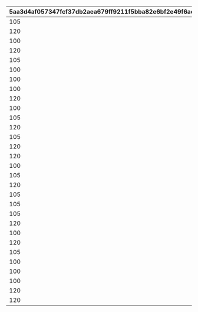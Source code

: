 |5aa3d4af057347fcf37db2aea679ff9211f5bba82e6bf2e49f6ac9698c016127|c6071c15374b358fc501ce967482b7116d99d4c102b690514c3211067bde0fbc|14e43a0229688076b34b24d8852d736ed4a4556d813aff6139ad46730074978e|f3593d869d042c1e0f485f2cd623e4268ab84d4449d5fc590346d1a80af714f0|2724b8e51d271c80078f6ccf1ac4d35172c80caa6e605402c24e879d668bbd8f|c176b1039ec896ebdb214f3e6dedefae700a2088bc81127d27bd9e77805dfc52|6561d4eb4ca3be299c1f1fe808563cc7f288c34ad29f4ff4150f6808027e17ea|
| --- | --- | --- | --- | --- | --- | --- |
|105|1|3|1|105|105|2|
|120|1|3|2|105|120|2|
|100|1|3|3|100|120|2|
|120|1|3|4|105|120|2|
|105|1|3|5|105|120|2|
|100|1|3|6|100|105|2|
|100|1|3|7|120|105|2|
|100|1|3|8|100|105|2|
|120|1|3|9|105|120|2|
|100|1|3|10|120|105|2|
|105|1|3|11|100|100|2|
|120|1|3|12|105|120|2|
|105|1|3|13|105|105|2|
|120|1|3|14|105|105|2|
|120|1|3|15|120|120|2|
|100|1|3|16|100|100|2|
|105|1|3|17|120|120|2|
|120|1|3|18|120|105|2|
|105|1|3|19|105|100|2|
|105|1|3|20|100|105|2|
|105|1|3|21|100|100|2|
|120|1|3|22|120|120|2|
|100|1|3|23|105|100|2|
|120|1|3|24|120|120|2|
|105|1|3|25|105|120|2|
|100|1|3|26|100|100|2|
|100|1|3|27|100|100|2|
|100|1|3|28|100|100|2|
|120|1|3|29|120|120|2|
|120|1|3|30|105|105|2|